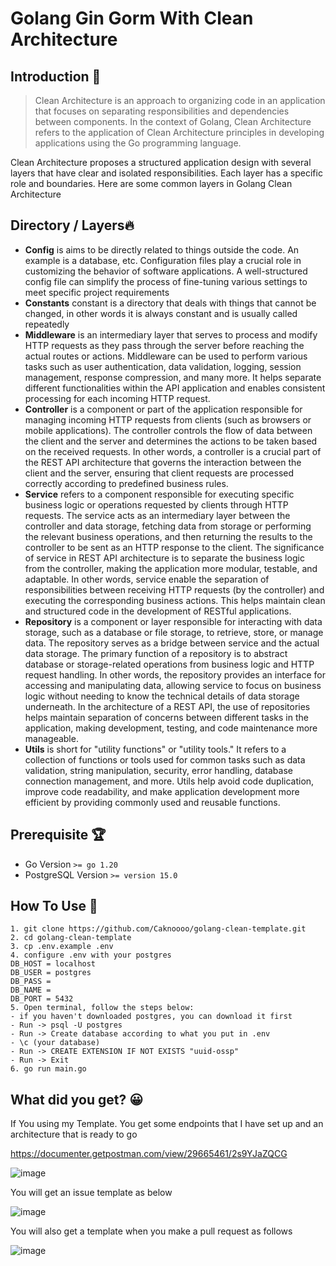 # Golang Gin Gorm With Clean Architecture

## Introduction 👋
> Clean Architecture is an approach to organizing code in an application that focuses on separating responsibilities and dependencies between components. In the context of Golang, Clean Architecture refers to the application of Clean Architecture principles in developing applications using the Go programming language.

Clean Architecture proposes a structured application design with several layers that have clear and isolated responsibilities. Each layer has a specific role and boundaries. Here are some common layers in Golang Clean Architecture

## Directory / Layers🔥
- **Config** is aims to be directly related to things outside the code. An example is a database, etc. Configuration files play a crucial role in customizing the behavior of software applications. A well-structured config file can simplify the process of fine-tuning various settings to meet specific project requirements
- **Constants** constant is a directory that deals with things that cannot be changed, in other words it is always constant and is usually called repeatedly
- **Middleware**  is an intermediary layer that serves to process and modify HTTP requests as they pass through the server before reaching the actual routes or actions. Middleware can be used to perform various tasks such as user authentication, data validation, logging, session management, response compression, and many more. It helps separate different functionalities within the API application and enables consistent processing for each incoming HTTP request.
- **Controller** is a component or part of the application responsible for managing incoming HTTP requests from clients (such as browsers or mobile applications). The controller controls the flow of data between the client and the server and determines the actions to be taken based on the received requests. In other words, a controller is a crucial part of the REST API architecture that governs the interaction between the client and the server, ensuring that client requests are processed correctly according to predefined business rules.
- **Service** refers to a component responsible for executing specific business logic or operations requested by clients through HTTP requests. The service acts as an intermediary layer between the controller and data storage, fetching data from storage or performing the relevant business operations, and then returning the results to the controller to be sent as an HTTP response to the client. The significance of service in REST API architecture is to separate the business logic from the controller, making the application more modular, testable, and adaptable. In other words, service enable the separation of responsibilities between receiving HTTP requests (by the controller) and executing the corresponding business actions. This helps maintain clean and structured code in the development of RESTful applications.
- **Repository**  is a component or layer responsible for interacting with data storage, such as a database or file storage, to retrieve, store, or manage data. The repository serves as a bridge between service and the actual data storage. The primary function of a repository is to abstract database or storage-related operations from business logic and HTTP request handling. In other words, the repository provides an interface for accessing and manipulating data, allowing service to focus on business logic without needing to know the technical details of data storage underneath. In the architecture of a REST API, the use of repositories helps maintain separation of concerns between different tasks in the application, making development, testing, and code maintenance more manageable.
- **Utils**  is short for "utility functions" or "utility tools." It refers to a collection of functions or tools used for common tasks such as data validation, string manipulation, security, error handling, database connection management, and more. Utils help avoid code duplication, improve code readability, and make application development more efficient by providing commonly used and reusable functions.
 
## Prerequisite 🏆
- Go Version ``>= go 1.20``
- PostgreSQL Version ``>= version 15.0``

## How To Use 🤔
```
1. git clone https://github.com/Caknoooo/golang-clean-template.git
2. cd golang-clean-template
3. cp .env.example .env
4. configure .env with your postgres
DB_HOST = localhost
DB_USER = postgres
DB_PASS = 
DB_NAME = 
DB_PORT = 5432
5. Open terminal, follow the steps below:
- if you haven't downloaded postgres, you can download it first
- Run -> psql -U postgres
- Run -> Create database according to what you put in .env
- \c (your database)
- Run -> CREATE EXTENSION IF NOT EXISTS "uuid-ossp"
- Run -> Exit
6. go run main.go
```

## What did you get? 😀
If You using my Template. You get some endpoints that I have set up and an architecture that is ready to go

https://documenter.getpostman.com/view/29665461/2s9YJaZQCG

![image](https://github.com/Caknoooo/go-gin-clean-template/assets/92671053/5aea055b-2420-4017-9310-e1c628209d0d)

You will get an issue template as below

![image](https://github.com/Caknoooo/go-gin-clean-architecture/assets/92671053/00eb0d92-8ea3-4e37-85d8-d48437453ea0)

You will also get a template when you make a pull request as follows 

![image](https://github.com/Caknoooo/go-gin-clean-architecture/assets/92671053/7c4fa478-ac86-42d4-8967-24d5774ff98c)